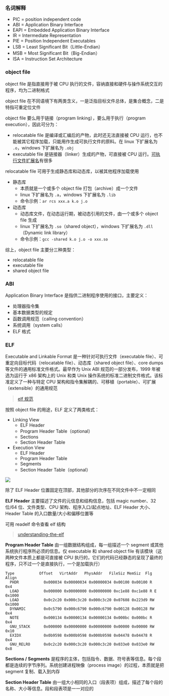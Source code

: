 ### 名词解释

- PIC = position independent code
- ABI = Application Binary Interface
- EAPI = Embedded Application Binary Interface
- IR = Intermediate Representation
- PIE = Position Independent Executables
- LSB = Least Significant Bit（Little-Endian）
- MSB = Most Significant Bit（Big-Endian）
- ISA = Instruction Set Architecture


### object file

object file 是指直接用于被 CPU 执行的文件，容纳直接和硬件与操作系统交互的程序，均为二进制格式

object file 在不同语境下有两类含义，一是泛指目标文件总体，是集合概念，二是特指可重定位文件

object file 要么用于链接（program linking），要么用于执行（program execution），因此可分为：

- relocatable file 是编译或汇编后的产物，此时还无法直接被 CPU 运行，也不能被其它程序加载，只能用作生成可执行文件的原料。在 linux 下扩展名为 `.o`，windows 下扩展名为 `.obj`
- executable file 是链接器（linker）生成的产物，可直接被 CPU 运行。[可执行文件扩展名](https://fileinfo.com/filetypes/executable)有很多

relocatable file 可用于生成静态库和动态库，以被其他程序加载使用

- 静态库
    - 本质就是一个或多个 object file 打包（archive）成一个文件
    - linux 下扩展名为 `.a`，windows 下扩展名为 `.lib`
    - 命令示例：`ar rcs xxx.a k.o j.o`
- 动态库
    - 动态库文件，在动态运行期，被动态引用的文件，由一个或多个 object file 生成
    - linux 下扩展名为 `.so`（shared object），windows 下扩展名为 `.dll`（Dynamic link library）
    - 命令示例：`gcc -shared k.o j.o -o xxx.so`

综上，object file 主要分三种类型：

- relocatable file
- executable file
- shared object file

### ABI

Application Binary Interface 是指供二进制程序使用的接口，主要定义：

- 处理器指令集
- 基本数据类型的规定
- 函数调用规范（calling convention）
- 系统调用（system calls）
- ELF 格式


### ELF

Executable and Linkable Format 是一种针对可执行文件（executable file）、可重定向目标代码（relocatable file）、动态库（shared object file）、core dumps 等文件的通用标准文件格式。最早作为 Unix ABI 规范的一部分发布，1999 年被选为运行于 x86 架构上的 Unix 和类 Unix 操作系统的标准二进制文件格式。该标准定义了一种与特定 CPU 架构和指令集解耦的、可移植（portable）、可扩展（extensible）的通用规范

> [elf 规范](https://www.cs.cmu.edu/afs/cs/academic/class/15213-f00/docs/elf.pdf)

按照 object file 的用途，ELF 定义了两类格式：

- Linking View
  - ELF Header
  - Program Header Table（optional）
  - Sections
  - Section Header Table
- Execution View
  - ELF Header
  - Program Header Table
  - Segments
  - Section Header Table（optional）
  
![](https://web.archive.org/web/20150602071342/http://nairobi-embedded.org/img/elf/elf_link_vs_exec_view.jpg)

除了 ELF Header 位置固定在顶部，其他部分的次序在不同文件中不一定相同

**ELF Header** 主要描述了文件的元信息和结构信息，包括 magic number、32 位/64 位、文件类型、CPU 架构、程序入口/起点地址、ELF Header 大小、Header Table 的入口数量/大小和偏移位置等

可用 readelf 命令查看 elf 结构

> [understanding-the-elf](https://medium.com/@MrJamesFisher/understanding-the-elf-4bd60daac571)

**Program Header Table** 由一组数据结构组成，每一组描述一个 segment 或其他系统执行程序所必须的信息。仅 executable 和 shared object file 有该模块（这两种文件本质上都是可直接被 CPU 执行的，它们的代码已经静态的呈现了最终的程序，只不过一个是直接执行，一个是加载执行）

```
Type           Offset   VirtAddr   PhysAddr   FileSiz MemSiz  Flg Align
  PHDR           0x000034 0x00000034 0x00000034 0x00100 0x00100 R   0x4
  LOAD           0x000000 0x00000000 0x00000000 0xc1e88 0xc1e88 R E 0x1000
  LOAD           0x0c2c20 0x000c3c20 0x000c3c20 0x07608 0x223d9 RW  0x1000
  DYNAMIC        0x0c5790 0x000c6790 0x000c6790 0x00128 0x00128 RW  0x4
  NOTE           0x000134 0x00000134 0x00000134 0x000bc 0x000bc R   0x4
  GNU_STACK      0x000000 0x00000000 0x00000000 0x00000 0x00000 RW  0x10
  EXIDX          0x0b9598 0x000b9598 0x000b9598 0x04478 0x04478 R   0x4
  GNU_RELRO      0x0c2c20 0x000c3c20 0x000c3c20 0x033e0 0x033e0 RW  0x8
```

**Sections / Segments** 是程序的主体，包括指令、数据、符号表等信息。每个段都是连续的字节序列。系统创建进程映像（process image）的过程，本质就是把 segment 复制、载入到内存

**Section Header Table** 由一组大小相同的入口（段表项）组成，描述了每个段的名称、大小等信息。段和段表项是一一对应的
